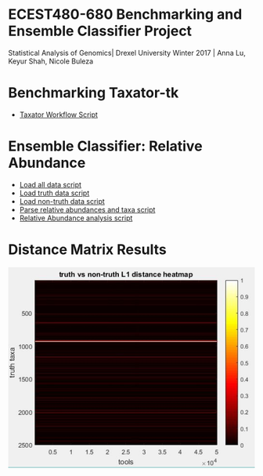 ECEST480-680 Benchmarking and Ensemble Classifier Project
=========================================================

Statistical Analysis of Genomics|
Drexel University Winter 2017 |
Anna Lu, Keyur Shah, Nicole Buleza

# Benchmarking Taxator-tk

* [Taxator Workflow Script](https://github.com/ahl54/ECEST480-680/blob/master/benchmark/scripts/taxator_master_job.sh)

# Ensemble Classifier: Relative Abundance

* [Load all data script](https://github.com/ahl54/ECEST480-680/blob/master/classifier/load_data.m)
* [Load truth data script](https://github.com/ahl54/ECEST480-680/blob/master/classifier/load_truth.m)
* [Load non-truth data script](https://github.com/ahl54/ECEST480-680/blob/master/classifier/load_tools.m)
* [Parse relative abundances and taxa script](https://github.com/ahl54/ECEST480-680/blob/master/classifier/parse_ra.m)
* [Relative Abundance analysis script](https://github.com/ahl54/ECEST480-680/blob/master/classifier/relative_abundance.m)

# Distance Matrix Results
![Relative Abundance heatmap](https://github.com/ahl54/ECEST480-680/blob/master/classifier/distmatrix.JPG)

